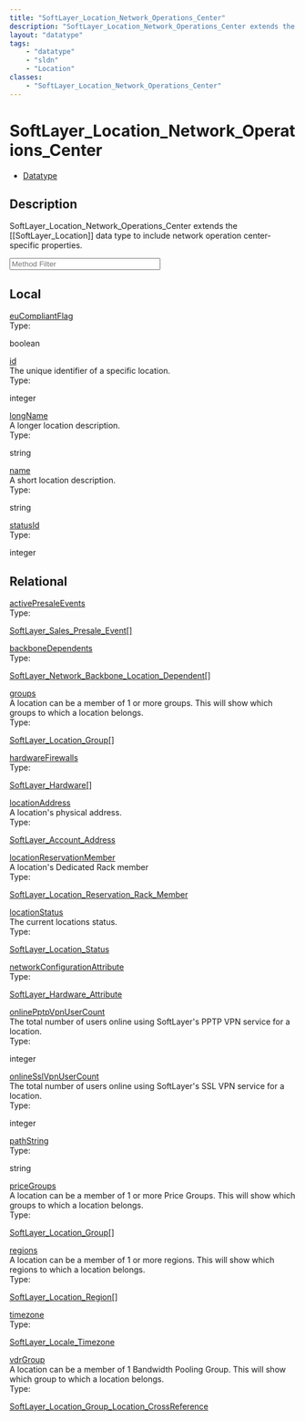 ```yaml
---
title: "SoftLayer_Location_Network_Operations_Center"
description: "SoftLayer_Location_Network_Operations_Center extends the [[SoftLayer_Location]] data type to include network operation c... "
layout: "datatype"
tags:
    - "datatype"
    - "sldn"
    - "Location"
classes:
    - "SoftLayer_Location_Network_Operations_Center"
---
```


# SoftLayer_Location_Network_Operations_Center
<div id='service-datatype'>
    <ul id='sldn-reference-tabs'>
        <li id='datatype'> <a href='/reference/datatypes/SoftLayer_Location_Network_Operations_Center' >Datatype</a></li>
    </ul>
</div>

## Description 
SoftLayer_Location_Network_Operations_Center extends the [[SoftLayer_Location]] data type to include network operation center-specific properties. 
<!-- Service Filer BEGIN -->
<div class="view-filters">
        <div class="clearfix">
            <div class="search-input-box">
                <input placeholder="Method Filter" onkeyup="titleSearch(inputId='prop-input', divId='properties', elementClass='prop-row')" 
                    type="text" id="prop-input" value="" size="30" maxlength="128" class="form-text">
            </div>
        </div>
</div>
<!-- Service Filer END -->

<div id="properties" class="content">
    <div id="localProperties" class="prop-content" >
        <h2>Local</h2>
                <div class='prop-row views-row'>
            <span class='views-field-title'><a href="#euCompliantFlag" name=euCompliantFlag>euCompliantFlag</a></span>
            <div class='views-field-body'> </div>
            <span class="type-label">Type:</span> <div class='type-content'><p>boolean</p></div>
        </div>
                <div class='prop-row views-row'>
            <span class='views-field-title'><a href="#id" name=id>id</a></span>
            <div class='views-field-body'>The unique identifier of a specific location. </div>
            <span class="type-label">Type:</span> <div class='type-content'><p>integer</p></div>
        </div>
                <div class='prop-row views-row'>
            <span class='views-field-title'><a href="#longName" name=longName>longName</a></span>
            <div class='views-field-body'>A longer location description. </div>
            <span class="type-label">Type:</span> <div class='type-content'><p>string</p></div>
        </div>
                <div class='prop-row views-row'>
            <span class='views-field-title'><a href="#name" name=name>name</a></span>
            <div class='views-field-body'>A short location description. </div>
            <span class="type-label">Type:</span> <div class='type-content'><p>string</p></div>
        </div>
                <div class='prop-row views-row'>
            <span class='views-field-title'><a href="#statusId" name=statusId>statusId</a></span>
            <div class='views-field-body'> </div>
            <span class="type-label">Type:</span> <div class='type-content'><p>integer</p></div>
        </div>
            </div>
        <div id="relationalProperties"  class="prop-content" >
        <h2>Relational</h2>
                <div class='prop-row views-row'>
            <span class='views-field-title'><a href="#activePresaleEvents" name=activePresaleEvents>activePresaleEvents</a></span>
            <div class='views-field-body'> </div>
            <span class="type-label">Type:</span> <div class='type-content'><p><a href='/reference/datatypes/SoftLayer_Sales_Presale_Event'>SoftLayer_Sales_Presale_Event[] </a></p></div>
        </div>
                <div class='prop-row views-row'>
            <span class='views-field-title'><a href="#backboneDependents" name=backboneDependents>backboneDependents</a></span>
            <div class='views-field-body'> </div>
            <span class="type-label">Type:</span> <div class='type-content'><p><a href='/reference/datatypes/SoftLayer_Network_Backbone_Location_Dependent'>SoftLayer_Network_Backbone_Location_Dependent[] </a></p></div>
        </div>
                <div class='prop-row views-row'>
            <span class='views-field-title'><a href="#groups" name=groups>groups</a></span>
            <div class='views-field-body'>A location can be a member of 1 or more groups. This will show which groups to which a location belongs. </div>
            <span class="type-label">Type:</span> <div class='type-content'><p><a href='/reference/datatypes/SoftLayer_Location_Group'>SoftLayer_Location_Group[] </a></p></div>
        </div>
                <div class='prop-row views-row'>
            <span class='views-field-title'><a href="#hardwareFirewalls" name=hardwareFirewalls>hardwareFirewalls</a></span>
            <div class='views-field-body'> </div>
            <span class="type-label">Type:</span> <div class='type-content'><p><a href='/reference/datatypes/SoftLayer_Hardware'>SoftLayer_Hardware[] </a></p></div>
        </div>
                <div class='prop-row views-row'>
            <span class='views-field-title'><a href="#locationAddress" name=locationAddress>locationAddress</a></span>
            <div class='views-field-body'>A location's physical address. </div>
            <span class="type-label">Type:</span> <div class='type-content'><p><a href='/reference/datatypes/SoftLayer_Account_Address'>SoftLayer_Account_Address </a></p></div>
        </div>
                <div class='prop-row views-row'>
            <span class='views-field-title'><a href="#locationReservationMember" name=locationReservationMember>locationReservationMember</a></span>
            <div class='views-field-body'>A location's Dedicated Rack member </div>
            <span class="type-label">Type:</span> <div class='type-content'><p><a href='/reference/datatypes/SoftLayer_Location_Reservation_Rack_Member'>SoftLayer_Location_Reservation_Rack_Member </a></p></div>
        </div>
                <div class='prop-row views-row'>
            <span class='views-field-title'><a href="#locationStatus" name=locationStatus>locationStatus</a></span>
            <div class='views-field-body'>The current locations status. </div>
            <span class="type-label">Type:</span> <div class='type-content'><p><a href='/reference/datatypes/SoftLayer_Location_Status'>SoftLayer_Location_Status </a></p></div>
        </div>
                <div class='prop-row views-row'>
            <span class='views-field-title'><a href="#networkConfigurationAttribute" name=networkConfigurationAttribute>networkConfigurationAttribute</a></span>
            <div class='views-field-body'> </div>
            <span class="type-label">Type:</span> <div class='type-content'><p><a href='/reference/datatypes/SoftLayer_Hardware_Attribute'>SoftLayer_Hardware_Attribute </a></p></div>
        </div>
                <div class='prop-row views-row'>
            <span class='views-field-title'><a href="#onlinePptpVpnUserCount" name=onlinePptpVpnUserCount>onlinePptpVpnUserCount</a></span>
            <div class='views-field-body'>The total number of users online using SoftLayer's PPTP VPN service for a location. </div>
            <span class="type-label">Type:</span> <div class='type-content'><p>integer</p></div>
        </div>
                <div class='prop-row views-row'>
            <span class='views-field-title'><a href="#onlineSslVpnUserCount" name=onlineSslVpnUserCount>onlineSslVpnUserCount</a></span>
            <div class='views-field-body'>The total number of users online using SoftLayer's SSL VPN service for a location. </div>
            <span class="type-label">Type:</span> <div class='type-content'><p>integer</p></div>
        </div>
                <div class='prop-row views-row'>
            <span class='views-field-title'><a href="#pathString" name=pathString>pathString</a></span>
            <div class='views-field-body'> </div>
            <span class="type-label">Type:</span> <div class='type-content'><p>string</p></div>
        </div>
                <div class='prop-row views-row'>
            <span class='views-field-title'><a href="#priceGroups" name=priceGroups>priceGroups</a></span>
            <div class='views-field-body'>A location can be a member of 1 or more Price Groups. This will show which groups to which a location belongs. </div>
            <span class="type-label">Type:</span> <div class='type-content'><p><a href='/reference/datatypes/SoftLayer_Location_Group'>SoftLayer_Location_Group[] </a></p></div>
        </div>
                <div class='prop-row views-row'>
            <span class='views-field-title'><a href="#regions" name=regions>regions</a></span>
            <div class='views-field-body'>A location can be a member of 1 or more regions. This will show which regions to which a location belongs. </div>
            <span class="type-label">Type:</span> <div class='type-content'><p><a href='/reference/datatypes/SoftLayer_Location_Region'>SoftLayer_Location_Region[] </a></p></div>
        </div>
                <div class='prop-row views-row'>
            <span class='views-field-title'><a href="#timezone" name=timezone>timezone</a></span>
            <div class='views-field-body'> </div>
            <span class="type-label">Type:</span> <div class='type-content'><p><a href='/reference/datatypes/SoftLayer_Locale_Timezone'>SoftLayer_Locale_Timezone </a></p></div>
        </div>
                <div class='prop-row views-row'>
            <span class='views-field-title'><a href="#vdrGroup" name=vdrGroup>vdrGroup</a></span>
            <div class='views-field-body'>A location can be a member of 1 Bandwidth Pooling Group. This will show which group to which a location belongs. </div>
            <span class="type-label">Type:</span> <div class='type-content'><p><a href='/reference/datatypes/SoftLayer_Location_Group_Location_CrossReference'>SoftLayer_Location_Group_Location_CrossReference </a></p></div>
        </div>
            </div>
</div>


